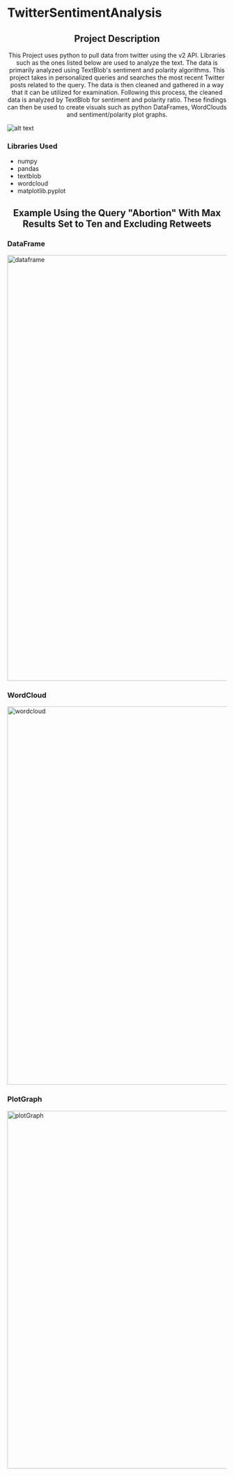 # TwitterSentimentAnalysis
<h2 align="center">Project Description</h2>
<p align="center">This Project uses python to pull data from twitter using the v2 API. Libraries such as the ones listed below are used to analyze the text. The data is primarily analyzed using TextBlob's sentiment and polarity algorithms. This project takes in personalized queries and searches the most recent Twitter posts related to the query. The data is then cleaned and gathered in a way that it can be utilized for examination. Following this process, the cleaned data is analyzed by TextBlob for sentiment and polarity ratio. These findings can then be used to create visuals such as python DataFrames, WordClouds and sentiment/polarity plot graphs. </p>

![alt text](https://files.realpython.com/media/How-to-use-NLTK-for-Sentiment-Analysis-in-Python_Watermarked.05ff07ca7ec7.jpg)
<h3>Libraries Used</h3>

- numpy 
- pandas 
- textblob 
- wordcloud  
- matplotlib.pyplot

<h2 align="center">Example Using the Query "Abortion" With Max Results Set to Ten and Excluding Retweets</h2>

<h3>DataFrame</h3>
<img width="977" alt="dataframe" src="https://user-images.githubusercontent.com/98536588/183319142-26fc2bde-29f6-49a3-85c4-72eb56b341e5.png">
<h3>WordCloud</h3>
<img width="868" alt="wordcloud" src="https://user-images.githubusercontent.com/98536588/183319319-3f23e52a-0707-46d8-9980-c4cd23e88952.png">
<h3>PlotGraph</h3>
<img width="821" alt="plotGraph" src="https://user-images.githubusercontent.com/98536588/183319434-62fcf69a-feac-49d1-85e4-2ddc6992b17f.png">

